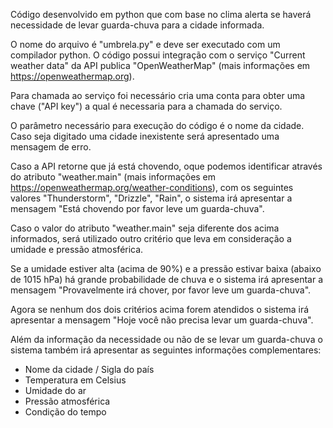 Código desenvolvido em python que com base no clima alerta se haverá necessidade de levar guarda-chuva para a cidade informada.

O nome do arquivo é "umbrela.py" e deve ser executado com um compilador python. O código possui integração com o serviço "Current weather data" 
da API publica "OpenWeatherMap" (mais informações em https://openweathermap.org).

Para chamada ao serviço foi necessário cria uma conta para obter uma chave ("API key") a qual é necessaria para a chamada do serviço.

O parâmetro necessário para execução do código é o nome da cidade. Caso seja digitado uma cidade inexistente será apresentado uma mensagem de erro.

Caso a API retorne que já está chovendo, oque podemos identificar através do atributo "weather.main" (mais informações em https://openweathermap.org/weather-conditions), 
com os seguintes valores "Thunderstorm", "Drizzle", "Rain", o sistema irá apresentar a mensagem "Está chovendo por favor leve um guarda-chuva".

Caso o valor do atributo "weather.main" seja diferente dos acima informados, será utilizado outro critério que leva em consideração a umidade e pressão atmosférica.

Se a umidade estiver alta (acima de 90%) e a pressão estivar baixa (abaixo de 1015 hPa) há grande probabilidade de chuva e o sistema irá apresentar
a mensagem "Provavelmente irá chover, por favor leve um guarda-chuva".

Agora se nenhum dos dois critérios acima forem atendidos o sistema irá apresentar a mensagem "Hoje você não precisa levar um guarda-chuva".

Além da informação da necessidade ou não de se levar um guarda-chuva o sistema também irá apresentar as seguintes informações complementares:
- Nome da cidade / Sigla do país
- Temperatura em Celsius
- Umidade do ar
- Pressão atmosférica
- Condição do tempo
